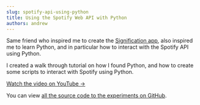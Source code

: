 ```yaml
---
slug: spotify-api-using-python
title: Using the Spotify Web API with Python
authors: andrew
---
```


Same friend who inspired me to create the [Signification app](/docs/apps/signification), also inspired me to learn Python, and in particular how to interact with the Spotify API using Python.

I created a walk through tutorial on how I found Python, and how to create some scripts to interact with Spotify using Python.

<!--truncate-->

[Watch the video on YouTube →](https://www.youtube.com/watch?v=8OGpz0UeYp4)

You can view [all the source code to the experiments on GitHub](https://github.com/magician11/spotify).